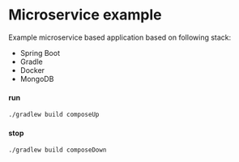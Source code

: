 # Microservice example

Example microservice based application based on following stack:
* Spring Boot
* Gradle
* Docker
* MongoDB

#### run
```bash
./gradlew build composeUp
```
#### stop
```bash
./gradlew build composeDown
```